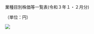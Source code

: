 業種目別株価等一覧表(令和３年１・２月分)

（単位：円）

![](https://www.nta.go.jp/tmp/31c2686c-fd7d-4908-a363-e2a7742449b7/images/b4d72b7cd5f537416a63f2904401393cdc25b65c99662f491df190c2c6b0cdf3.jpg)
